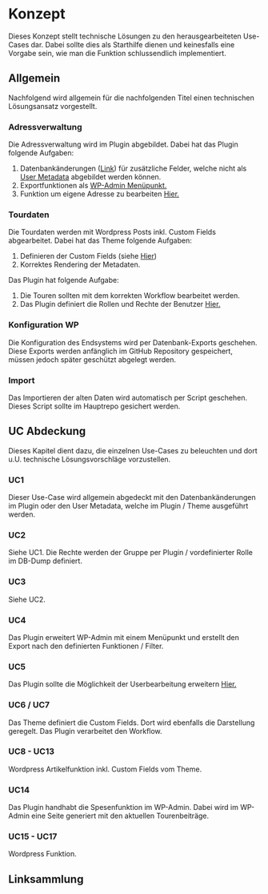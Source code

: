 # Konzept

Dieses Konzept stellt technische Lösungen zu den herausgearbeiteten Use-Cases dar. Dabei sollte dies als Starthilfe dienen und keinesfalls eine Vorgabe sein, wie man die Funktion schlussendlich implementiert.

## Allgemein

Nachfolgend wird allgemein für die nachfolgenden Titel einen technischen Lösungsansatz vorgestellt.

### Adressverwaltung

Die Adressverwaltung wird im Plugin abgebildet. Dabei hat das Plugin folgende Aufgaben:

1) Datenbankänderungen ([Link](https://codex.wordpress.org/Creating_Tables_with_Plugins)) für zusätzliche Felder, welche nicht als [User Metadata](https://developer.wordpress.org/plugins/users/working-with-user-metadata/) abgebildet werden können. 
2) Exportfunktionen als [WP-Admin Menüpunkt.](https://developer.wordpress.org/plugins/administration-menus/)
3) Funktion um eigene Adresse zu bearbeiten [Hier.](https://developer.wordpress.org/plugins/users/roles-and-capabilities/)

### Tourdaten

Die Tourdaten werden mit Wordpress Posts inkl. Custom Fields abgearbeitet. Dabei hat das Theme folgende Aufgaben:

1) Definieren der Custom Fields (siehe [Hier](https://developer.wordpress.org/plugins/metadata/))
2) Korrektes Rendering der Metadaten.

Das Plugin hat folgende Aufgabe:

1) Die Touren sollten mit dem korrekten Workflow bearbeitet werden. <!-- TODO -->
2) Das Plugin definiert die Rollen und Rechte der Benutzer [Hier.](https://developer.wordpress.org/plugins/users/roles-and-capabilities/)


### Konfiguration WP

Die Konfiguration des Endsystems wird per Datenbank-Exports geschehen. Diese Exports werden anfänglich im GitHub Repository gespeichert, müssen jedoch später geschützt abgelegt werden.

### Import

Das Importieren der alten Daten wird automatisch per Script geschehen. Dieses Script sollte im Hauptrepo gesichert werden.


## UC Abdeckung

Dieses Kapitel dient dazu, die einzelnen Use-Cases zu beleuchten und dort u.U. technische Lösungsvorschläge vorzustellen.

### UC1

Dieser Use-Case wird allgemein abgedeckt mit den Datenbankänderungen im Plugin oder den User Metadata, welche im Plugin / Theme ausgeführt werden. <!-- TODO -->

### UC2

Siehe UC1. Die Rechte werden der Gruppe per Plugin / vordefinierter Rolle im DB-Dump definiert. <!-- TODO -->

### UC3

Siehe UC2.

### UC4

Das Plugin erweitert WP-Admin mit einem Menüpunkt und erstellt den Export nach den definierten Funktionen / Filter.

### UC5

Das Plugin sollte die Möglichkeit der Userbearbeitung erweitern [Hier.](https://developer.wordpress.org/plugins/hooks/actions/)

### UC6 / UC7

Das Theme definiert die Custom Fields. Dort wird ebenfalls die Darstellung geregelt. Das Plugin verarbeitet den Workflow.

### UC8 - UC13

Wordpress Artikelfunktion inkl. Custom Fields vom Theme.

### UC14

Das Plugin handhabt die Spesenfunktion im WP-Admin. Dabei wird im WP-Admin eine Seite generiert mit den aktuellen Tourenbeiträge.

### UC15 - UC17

Wordpress Funktion. <!-- TODO -->


## Linksammlung


